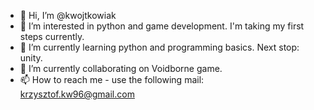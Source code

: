 - 👋 Hi, I’m @kwojtkowiak
- 👀 I’m interested in python and game development. I'm taking my first steps currently.
- 🌱 I’m currently learning python and programming basics. Next stop: unity.
- 💞️ I’m currently collaborating on Voidborne game.
- 📫 How to reach me - use the following mail: krzysztof.kw96@gmail.com

<!---
kwojtkowiak/kwojtkowiak is a ✨ special ✨ repository because its `README.md` (this file) appears on your GitHub profile.
You can click the Preview link to take a look at your changes.
--->
